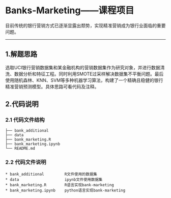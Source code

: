 # Banks-Marketing——课程项目
目前传统的银行营销方式已逐渐显露出颓势，实现精准营销成为银行业面临的重要问题。

------

## 1.解题思路

选取UCI银行营销数据集和某金融机构的营销数据集作为研究对象，并进行数据清洗、数据分析和特征工程。同时利用SMOTE过采样解决数据集不平衡问题。最后使用随机森林、KNN、SVM等多种机器学习算法，构建了一个精确且稳健的银行精准营销预测模型。具体思路可看代码及注释。

## 2.代码说明

### 2.1 代码文件结构
```
├── bank_additional
├── data
├── bank_marketing.R
├── bank_marketing.ipynb
└── README.md
```

### 2.2 代码文件说明

``` 
* bank_additional         R文件使用的数据集
* data                    ipynb文件使用数据集   
* bank_marketing.R        R语言实现bank-marketing            
* bank_marketing.ipynb    python语言实现bank-marketing      
```
